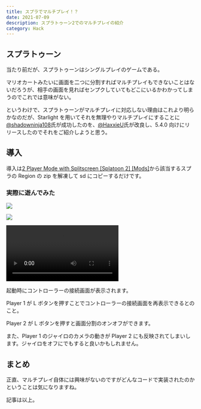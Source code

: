 ```yaml
---
title: スプラでマルチプレイ！？
date: 2021-07-09
description: スプラトゥーン2でのマルチプレイの紹介
category: Hack
---
```


## スプラトゥーン

当たり前だが、スプラトゥーンはシングルプレイのゲームである。

マリオカートみたいに画面を二つに分割すればマルチプレイもできないことはないだろうが、相手の画面を見ればセンプクしていてもどこにいるかわかってしまうのでこれでは意味がない。

というわけで、スプラトゥーンがマルチプレイに対応しない理由はこれより明らかなのだが、Starlight を用いてそれを無理やりマルチプレイにすることに[@shadowninja108](https://twitter.com/shadowninja108)氏が成功したのを、[@HaxxieU](https://twitter.com/HaxxieU)氏が改良し、5.4.0 向けにリリースしたのでそれをご紹介しようと思う。

## 導入

導入は[2 Player Mode with Splitscreen [Splatoon 2] [Mods]](https://gamebanana.com/mods/302950)から該当するスプラの Region の zip を解凍して sd にコピーするだけです。

### 実際に遊んでみた

![](https://pbs.twimg.com/media/E505lNJUcAMO-67?format=png)

![](https://pbs.twimg.com/media/E505lNJUYAY_wdv?format=png)

<video controls src="https://video.twimg.com/ext_tw_video/1413349234221346816/pu/vid/1280x720/QxrxWb8xPu5RBww8.mp4"></video>

起動時にコントローラーの接続画面が表示されます。

Player 1 が L ボタンを押すことでコントローラーの接続画面を再表示できるとのこと。

Player 2 が L ボタンを押すと画面分割のオンオフができます。

また、Player 1 のジャイロのカメラの動きが Player 2 にも反映されてしまいします。ジャイロをオフにでもすると良いかもしれません。

## まとめ

正直、マルチプレイ自体には興味がないのですがどんなコードで実装されたのかということは気になりますね。

記事は以上。
